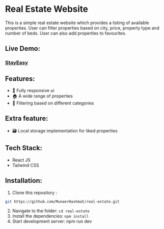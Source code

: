 # Real Estate Website

This is a simple real estate website which provides a listing of available properties. User can filter properties based on city, price, property type and number of beds. User can also add properties to favourites.

## Live Demo:

### [StayEasy](https://real-estate-nine-beta.vercel.app/)

## Features:

- 📱 Fully responsive ui
- 🏠 A wide range of properties
- 📁 Filtering based on different categories

## Extra feature:

- 🗃️ Local storage implementation for liked properties

## Tech Stack:

- React JS
- Tailwind CSS

## Installation:

1. Clone this repository :

```bash
git https://github.com/MuneerHashmat/real-estate.git
```

2. Navigate to the folder: `cd real-estate`
3. Install the dependencies: `npm install`
4. Start development server: npm run dev
